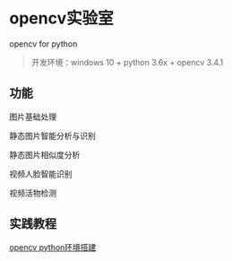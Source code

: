 # opencv实验室

opencv for python

>开发环境：windows 10 + python 3.6x + opencv 3.4.1

## 功能 ##


图片基础处理

静态图片智能分析与识别

静态图片相似度分析

视频人脸智能识别

视频活物检测


## 实践教程 ##

[opencv python环境搭建](doc/环境搭建.md)